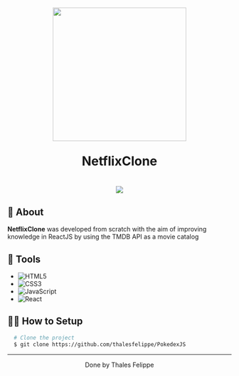 
<h1 align="center">
  <img 
    src="https://upload.wikimedia.org/wikipedia/commons/thumb/0/08/Netflix_2015_logo.svg/2560px-Netflix_2015_logo.svg.png"
  width="300"/>
  <p>NetflixClone</p>
</h1>

<h1 align="center">
<img src="https://i.imgur.com/ZZ4xXHa.png"
  />
</h1>

## 🧾 About

**NetflixClone** was developed from scratch with the aim of improving knowledge in ReactJS by using the TMDB API as a movie catalog

## 🔧 Tools
 - ![HTML5](https://img.shields.io/badge/-HTML5-E34F26?style=flat-square&logo=html5&logoColor=white)
 - ![CSS3](https://img.shields.io/badge/-CSS3-549FDE?style=flat-square&logo=css3&logoColor=white)
 - ![JavaScript](https://img.shields.io/badge/-JavaScript-F7B93E?style=flat-square&logo=javascript&logoColor=fff)
 - ![React](https://img.shields.io/badge/react-%2320232a.svg?style=flat-square&logo=react&logoColor=%2361DAFB)

## 👨‍💻 How to Setup

```bash
  # Clone the project
  $ git clone https://github.com/thalesfelippe/PokedexJS
```
---

<p align="center">Done by Thales Felippe</p>
